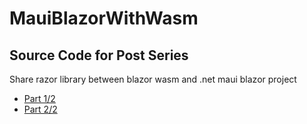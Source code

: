 # MauiBlazorWithWasm

## Source Code for Post Series
Share razor library between blazor wasm and .net maui blazor project
- <a href="https://blog.kkomzi.net/26405" target="_blank">Part 1/2</a>
- <a href="https://blog.kkomzi.net/26442" target="_blank">Part 2/2</a>
